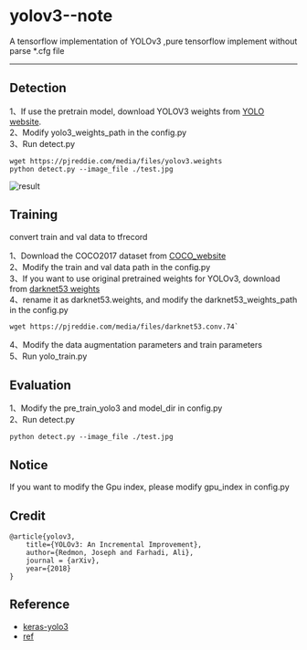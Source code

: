 # yolov3--note
A tensorflow implementation of YOLOv3  ,pure tensorflow implement without parse *.cfg file

 

 
---

## Detection

1、If use the pretrain model, download YOLOV3 weights from [YOLO website](http://pjreddie.com/darknet/yolo/).  
2、Modify yolo3_weights_path in the config.py  
3、Run detect.py  

```
wget https://pjreddie.com/media/files/yolov3.weights  
python detect.py --image_file ./test.jpg  
```
![result](https://raw.githubusercontent.com/aloyschen/tensorflow-yolo3/master/result.jpg)


## Training

convert train and val data to tfrecord

1、Download the COCO2017 dataset from [COCO_website](http://cocodataset.org)  
2、Modify the train and val data path in the config.py  
3、If you want to use original pretrained weights for YOLOv3, download from [darknet53 weights](https://pjreddie.com/media/files/darknet53.conv.74)   
4、rename it as darknet53.weights, and modify the darknet53_weights_path in the config.py 

```
wget https://pjreddie.com/media/files/darknet53.conv.74`  
```  
4、Modify the data augmentation parameters and train parameters  
5、Run yolo_train.py  

## Evaluation
1、Modify the pre_train_yolo3 and model_dir in config.py  
2、Run detect.py  

```
python detect.py --image_file ./test.jpg
```
 

 
## Notice

If you want to modify the Gpu index, please modify gpu_index in config.py

## Credit
```
@article{yolov3,
	title={YOLOv3: An Incremental Improvement},
	author={Redmon, Joseph and Farhadi, Ali},
	journal = {arXiv},
	year={2018}
}
```

## Reference
* [keras-yolo3](https://github.com/qqwweee/keras-yolo3)
* [ref](https://github.com/aloyschen/tensorflow-yolo3)
